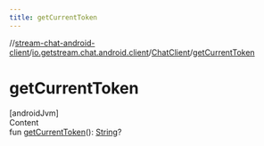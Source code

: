 ```yaml
---
title: getCurrentToken
---
```

//[stream-chat-android-client](../../../index.md)/[io.getstream.chat.android.client](../index.md)/[ChatClient](index.md)/[getCurrentToken](getCurrentToken.md)



# getCurrentToken  
[androidJvm]  
Content  
fun [getCurrentToken](getCurrentToken.md)(): [String](https://kotlinlang.org/api/latest/jvm/stdlib/kotlin/-string/index.html)?  



